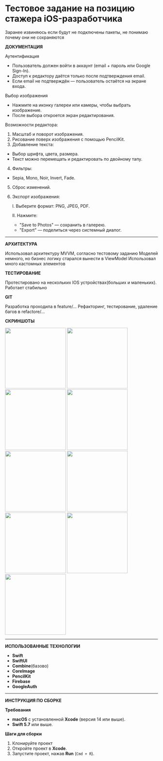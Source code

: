 # Тестовое задание на позицию стажера iOS-разработчика

Заранее извиняюсь если будут не подключены пакеты, не понимаю почему они не сохраняются

**ДОКУМЕНТАЦИЯ**

Аутентификация
- Пользователь должен войти в аккаунт (email + пароль или Google Sign-In).
- Доступ к редактору даётся только после подтверждения email.
- Если email не подтверждён — пользователь остаётся на экране входа.

Выбор изображения
- Нажмите на иконку галереи или камеры, чтобы выбрать изображение.
- После выбора откроется экран редактирования.

Возможности редактора:
1) Масштаб и поворот изображения.
2) Рисование поверх изображения с помощью PencilKit.
3) Добавление текста:
  - Выбор шрифта, цвета, размера.
  - Текст можно перемещать и редактировать по двойному тапу.
4) Фильтры:
  - Sepia, Mono, Noir, Invert, Fade.

5) Сброс изменений.

6) Экспорт изображения:
   
   I. Выберите формат: PNG, JPEG, PDF.
   
   II. Нажмите:
    - "Save to Photos" — сохранить в галерею.
    - "Export" — поделиться через системный диалог.


---

**АРХИТЕКТУРА**

Использовал архитектуру MVVM, согласно тестовому заданию
Моделей немного, но бизнес логику старался вынести в ViewModel
Использовал много кастомных элементов

**ТЕСТИРОВАНИЕ**

Протестировано на нескольких IOS устройствах(больших и маленьких). 
Работает стабильно

**GIT**

Разработка проходила в feature/...
Рефакторинг, тестирование, удаление багов в refactore/...

**СКРИНШОТЫ**


<img src="https://github.com/user-attachments/assets/feccceea-2233-4913-8e38-d974ccb72506" width="200" />

<img src="https://github.com/user-attachments/assets/423297ee-913e-4d77-b3e5-369c556cf9a4" width="200" />

<img src="https://github.com/user-attachments/assets/01728605-ca21-4356-a73f-6090edd7a428" width="200" />

<img src="https://github.com/user-attachments/assets/d057b2a6-f33a-422f-8ebc-a84b5edd497f" width="200" />

<img src="https://github.com/user-attachments/assets/a700690f-9182-4c39-b6ba-313eeb34f469" width="200" />

<img src="https://github.com/user-attachments/assets/3be539f2-fe19-464e-ae1c-78376d632991" width="200" />

<img src="https://github.com/user-attachments/assets/39a05c0c-12d5-4f2d-8ba9-eb5e0b058dbc" width="200" />

<img src="https://github.com/user-attachments/assets/9859cb07-6ab5-4dd2-81c6-22a40658f86d" width="200" />

<img src="https://github.com/user-attachments/assets/3905815a-6689-4474-b1c5-d18f6d184866" width="200" />

---

**ИСПОЛЬЗОВАННЫЕ ТЕХНОЛОГИИ**


- **Swift** 
- **SwiftUI** 
- **Combine**(базово)
- **CoreImage**
- **PencilKit**
- **Firebase**
- **GoogleAuth**   
---

**ИНСТРУКЦИЯ ПО СБОРКЕ**

**Требования**
- **macOS** с установленной **Xcode** (версия 14 или выше).
- **Swift 5.7** или выше.

**Шаги для сборки**
1. Клонируйте проект
2. Откройте проект в **Xcode**.
3. Запустите проект, нажав **Run** (`Cmd + R`).
